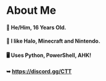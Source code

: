 # About Me
#### 👦 **He/Him, 16 Years Old.**
#### 🔴 **I like Halo, Minecraft and Nintendo.** 
#### 🖥️ **Uses Python, PowerShell, AHK!**
#### ➥  **https://discord.gg/CTT**    
